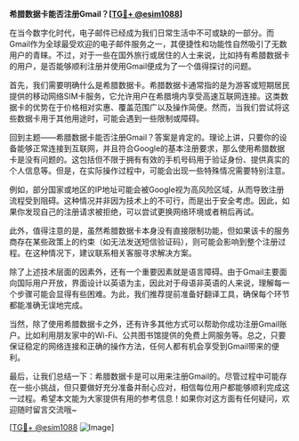 **希腊数据卡能否注册Gmail？[[TG💪+ @esim1088](https://t.me/s/esim1088)]**

在当今数字化时代，电子邮件已经成为我们日常生活中不可或缺的一部分。而Gmail作为全球最受欢迎的电子邮件服务之一，其便捷性和功能性自然吸引了无数用户的青睐。不过，对于一些在国外旅行或居住的人士来说，比如持有希腊数据卡的用户，是否能够顺利注册并使用Gmail便成为了一个值得探讨的问题。

首先，我们需要明确什么是希腊数据卡。希腊数据卡通常指的是为游客或短期居民提供的移动网络SIM卡服务，它允许用户在希腊境内享受高速互联网连接。这类数据卡的优势在于价格相对实惠、覆盖范围广以及操作简便。然而，当我们尝试将这些数据卡用于其他用途时，可能会遇到一些限制或障碍。

回到主题——希腊数据卡能否注册Gmail？答案是肯定的。理论上讲，只要你的设备能够正常连接到互联网，并且符合Google的基本注册要求，那么使用希腊数据卡是没有问题的。这包括但不限于拥有有效的手机号码用于验证身份、提供真实的个人信息等。但是，在实际操作过程中，可能会出现一些特殊情况需要特别注意。

例如，部分国家或地区的IP地址可能会被Google视为高风险区域，从而导致注册流程受到阻碍。这种情况并非因为技术上的不可行，而是出于安全考虑。因此，如果你发现自己的注册请求被拒绝，可以尝试更换网络环境或者稍后再试。

此外，值得注意的是，虽然希腊数据卡本身没有直接限制功能，但如果该卡的服务商存在某些政策上的约束（如无法发送短信验证码），则可能会影响到整个注册过程。在这种情况下，建议联系相关客服寻求解决方案。

除了上述技术层面的因素外，还有一个重要因素就是语言障碍。由于Gmail主要面向国际用户开放，界面设计以英语为主，因此对于母语非英语的人来说，理解每一个步骤可能会显得有些困难。为此，我们推荐提前准备好翻译工具，确保每个环节都能准确无误地完成。

当然，除了使用希腊数据卡之外，还有许多其他方式可以帮助你成功注册Gmail账户。比如利用朋友家中的Wi-Fi、公共图书馆提供的免费上网服务等。总之，只要保证稳定的网络连接和正确的操作方法，任何人都有机会享受到Gmail带来的便利。

最后，让我们总结一下：希腊数据卡是可以用来注册Gmail的。尽管过程中可能存在一些小挑战，但只要做好充分准备并耐心应对，相信每位用户都能够顺利完成这一过程。希望本文能为大家提供有用的参考信息！如果你对这方面有任何疑问，欢迎随时留言交流哦~

[[TG💪+ @esim1088](https://t.me/s/esim1088) ![Image](https://i.postimg.cc/4NQfJmqS/Snipaste-2025-05-13-00-14-12.png)]